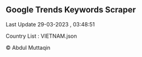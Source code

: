 

## Google Trends Keywords Scraper 
 
Last Update 29-03-2023 , 03:48:51

Country List :
VIETNAM.json



© Abdul Muttaqin 
